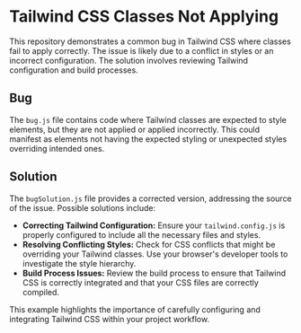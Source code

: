 # Tailwind CSS Classes Not Applying

This repository demonstrates a common bug in Tailwind CSS where classes fail to apply correctly.  The issue is likely due to a conflict in styles or an incorrect configuration.  The solution involves reviewing Tailwind configuration and build processes.

## Bug

The `bug.js` file contains code where Tailwind classes are expected to style elements, but they are not applied or applied incorrectly.  This could manifest as elements not having the expected styling or unexpected styles overriding intended ones. 

## Solution

The `bugSolution.js` file provides a corrected version, addressing the source of the issue.  Possible solutions include:

* **Correcting Tailwind Configuration:** Ensure your `tailwind.config.js` is properly configured to include all the necessary files and styles. 
* **Resolving Conflicting Styles:**  Check for CSS conflicts that might be overriding your Tailwind classes. Use your browser's developer tools to investigate the style hierarchy.
* **Build Process Issues:** Review the build process to ensure that Tailwind CSS is correctly integrated and that your CSS files are correctly compiled. 

This example highlights the importance of carefully configuring and integrating Tailwind CSS within your project workflow.